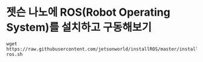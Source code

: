 # 젯슨 나노에 ROS(Robot Operating System)를 설치하고 구동해보기

```
wget https://raw.githubusercontent.com/jetsonworld/installROS/master/install-ros.sh
```

